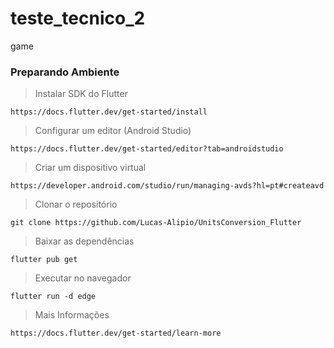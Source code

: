 # teste_tecnico_2
game

### Preparando Ambiente
> Instalar SDK do Flutter
```
https://docs.flutter.dev/get-started/install
```
> Configurar um editor (Android Studio)
```
https://docs.flutter.dev/get-started/editor?tab=androidstudio
```
> Criar um dispositivo virtual
```
https://developer.android.com/studio/run/managing-avds?hl=pt#createavd
```
> Clonar o repositório
```
git clone https://github.com/Lucas-Alipio/UnitsConversion_Flutter
```
> Baixar as dependências
```
flutter pub get
```
> Executar no navegador
```
flutter run -d edge
```
> Mais Informações
```
https://docs.flutter.dev/get-started/learn-more
```
